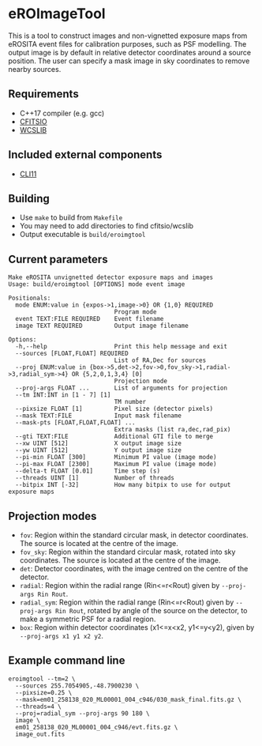 # eROImageTool

This is a tool to construct images and non-vignetted exposure maps
from eROSITA event files for calibration purposes, such as PSF
modelling. The output image is by default in relative detector
coordinates around a source position. The user can specify a mask
image in sky coordinates to remove nearby sources.

## Requirements
 - C++17 compiler (e.g. gcc)
 - [CFITSIO](https://heasarc.gsfc.nasa.gov/docs/software/fitsio/)
 - [WCSLIB](https://www.atnf.csiro.au/people/mcalabre/WCS/)

## Included external components
 - [CLI11](https://github.com/CLIUtils/CLI11)

## Building
 - Use `make` to build from `Makefile`
 - You may need to add directories to find cfitsio/wcslib
 - Output executable is `build/eroimgtool`

## Current parameters

    Make eROSITA unvignetted detector exposure maps and images
    Usage: build/eroimgtool [OPTIONS] mode event image

    Positionals:
      mode ENUM:value in {expos->1,image->0} OR {1,0} REQUIRED
                                  Program mode
      event TEXT:FILE REQUIRED    Event filename
      image TEXT REQUIRED         Output image filename

    Options:
      -h,--help                   Print this help message and exit
      --sources [FLOAT,FLOAT] REQUIRED
                                  List of RA,Dec for sources
      --proj ENUM:value in {box->5,det->2,fov->0,fov_sky->1,radial->3,radial_sym->4} OR {5,2,0,1,3,4} [0]
                                  Projection mode
      --proj-args FLOAT ...       List of arguments for projection
      --tm INT:INT in [1 - 7] [1]
                                  TM number
      --pixsize FLOAT [1]         Pixel size (detector pixels)
      --mask TEXT:FILE            Input mask filename
      --mask-pts [FLOAT,FLOAT,FLOAT] ...
                                  Extra masks (list ra,dec,rad_pix)
      --gti TEXT:FILE             Additional GTI file to merge
      --xw UINT [512]             X output image size
      --yw UINT [512]             Y output image size
      --pi-min FLOAT [300]        Minimum PI value (image mode)
      --pi-max FLOAT [2300]       Maximum PI value (image mode)
      --delta-t FLOAT [0.01]      Time step (s)
      --threads UINT [1]          Number of threads
      --bitpix INT [-32]          How many bitpix to use for output exposure maps

## Projection modes

  * `fov`: Region within the standard circular mask, in detector coordinates. The source is located at the centre of the image.
  * `fov_sky`: Region within the standard circular mask, rotated into sky coordinates. The source is located at the centre of the image.
  * `det`: Detector coordinates, with the image centred on the centre of the detector.
  * `radial`: Region within the radial range (Rin<=r<Rout) given by `--proj-args Rin Rout`.
  * `radial_sym`: Region within the radial range (Rin<=r<Rout) given by `--proj-args Rin Rout`, rotated by angle of the source on the detector, to make a symmetric PSF for a radial region.
  * `box`: Region within detector coordinates (x1<=x<x2, y1<=y<y2), given by `--proj-args x1 y1 x2 y2`.

## Example command line

    eroimgtool --tm=2 \
      --sources 255.7054905,-48.7900230 \
      --pixsize=0.25 \
      --mask=em01_258138_020_ML00001_004_c946/030_mask_final.fits.gz \
      --threads=4 \
      --proj=radial_sym --proj-args 90 180 \
      image \
      em01_258138_020_ML00001_004_c946/evt.fits.gz \
      image_out.fits
